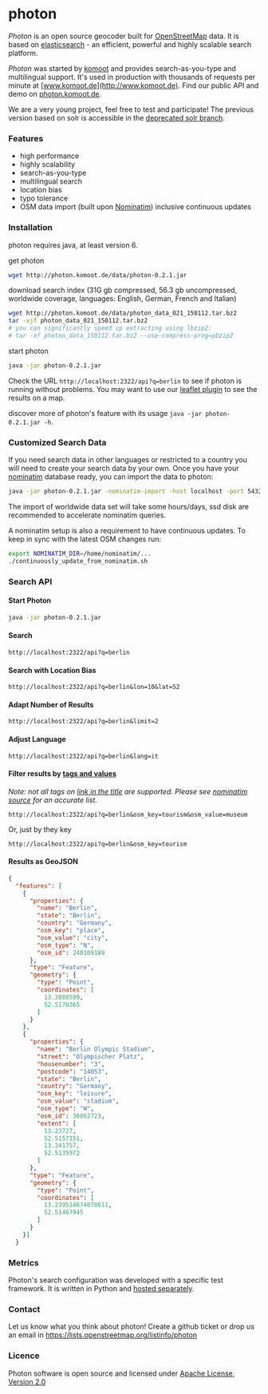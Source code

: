 # photon

_Photon_ is an open source geocoder built for [OpenStreetMap](http://www.osm.org) data. It is based on [elasticsearch](http://elasticsearch.org/) - an efficient, powerful and highly scalable search platform.

_Photon_ was started by [komoot](http://www.komoot.de) and provides search-as-you-type and multilingual support. It's used in production with thousands of requests per minute at [www.komoot.de](http://www.komoot.de). Find our public API and demo on [photon.komoot.de](http://photon.komoot.de).

We are a very young project, feel free to test and participate! The previous version based on solr is accessible in the [deprecated solr branch](https://github.com/komoot/photon/tree/deprecated-solr-version).

### Features
- high performance
- highly scalability
- search-as-you-type
- multilingual search
- location bias
- typo tolerance
- OSM data import (built upon [Nominatim](https://github.com/twain47/Nominatim)) inclusive continuous updates


### Installation

photon requires java, at least version 6.

get photon
```bash
wget http://photon.komoot.de/data/photon-0.2.1.jar
```

download search index (31G gb compressed, 56.3 gb uncompressed, worldwide coverage, languages: English, German, French and Italian)
 ```bash
wget http://photon.komoot.de/data/photon_data_021_150112.tar.bz2
tar -xjf photon_data_021_150112.tar.bz2
# you can significantly speed up extracting using lbzip2:
# tar -xf photon_data_150112.tar.bz2 --use-compress-prog=pbzip2
 ```
 
start photon
```bash
java -jar photon-0.2.1.jar
```

Check the URL `http://localhost:2322/api?q=berlin` to see if photon is running without problems. You may want to use our [leaflet plugin](https://github.com/komoot/leaflet.photon) to see the results on a map.

discover more of photon's feature with its usage `java -jar photon-0.2.1.jar -h`.



### Customized Search Data
If you need search data in other languages or restricted to a country you will need to create your search data by your own.
Once you have your [nominatim](https://github.com/twain47/Nominatim) database ready, you can import the data to photon:

```bash
java -jar photon-0.2.1.jar -nominatim-import -host localhost -port 5432 -database nominatim -user nominatim -password ... -languages es,fr
```

The import of worldwide data set will take some hours/days, ssd disk are recommended to accelerate nominatim queries.

A nominatim setup is also a requirement to have continuous updates. To keep in sync with the latest OSM changes run:

```bash
export NOMINATIM_DIR=/home/nominatim/...
./continuously_update_from_nominatim.sh
```

### Search API
#### Start Photon
```bash
java -jar photon-0.2.1.jar
```

#### Search
```
http://localhost:2322/api?q=berlin
```

#### Search with Location Bias
```
http://localhost:2322/api?q=berlin&lon=10&lat=52
```

#### Adapt Number of Results
```
http://localhost:2322/api?q=berlin&limit=2
```

#### Adjust Language
```
http://localhost:2322/api?q=berlin&lang=it
```

#### Filter results by [tags and values](http://taginfo.openstreetmap.org/projects/nominatim#tags) 
*Note: not all tags on [link in the title](http://taginfo.openstreetmap.org/projects/nominatim#tags) are supported. Please see [nominatim source](https://github.com/openstreetmap/osm2pgsql/blob/master/output-gazetteer.cpp#L81) for an accurate list.*
```
http://localhost:2322/api?q=berlin&osm_key=tourism&osm_value=museum
```

Or, just by they key

```
http://localhost:2322/api?q=berlin&osm_key=tourism
```

#### Results as GeoJSON
```json
{
  "features": [
    {
      "properties": {
        "name": "Berlin",
        "state": "Berlin",
        "country": "Germany",
        "osm_key": "place",
        "osm_value": "city",
        "osm_type": "N",
        "osm_id": 240109189
      },
      "type": "Feature",
      "geometry": {
        "type": "Point",
        "coordinates": [
          13.3888599,
          52.5170365
        ]
      }
    },
    {
      "properties": {
        "name": "Berlin Olympic Stadium",
        "street": "Olympischer Platz",
        "housenumber": "3",
        "postcode": "14053",
        "state": "Berlin",
        "country": "Germany",
        "osm_key": "leisure",
        "osm_value": "stadium",
        "osm_type": "W",
        "osm_id": 38862723,
        "extent": [
          13.23727,
          52.5157151,
          13.241757,
          52.5135972
        ]
      },
      "type": "Feature",
      "geometry": {
        "type": "Point",
        "coordinates": [
          13.239514674078611,
          52.51467945
        ]
      }
    }]
  }
```

### Metrics

Photon's search configuration was developed with a specific test framework. It is written in Python and [hosted separately](https://github.com/yohanboniface/osm-geocoding-tester).

### Contact
Let us know what you think about photon! Create a github ticket or drop us an email in https://lists.openstreetmap.org/listinfo/photon

### Licence
Photon software is open source and licensed under [Apache License, Version 2.0](http://opensource.org/licenses/Apache-2.0)
